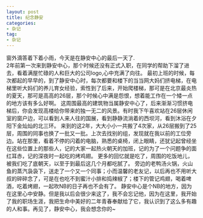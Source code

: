 ```yaml
---
layout: post
title: 纪念静安
categories:
- 杂记
tag:
- 杂记
---
```

  窗外滴答着下着小雨，今天是在静安中心的最后一天了.  
  2年前第一次来到静安中心，那个时候还没有正式入职，在同学的帮助下溜了进去，看着满屋忙碌的人和巨大的公司logo,心中充满了向往。
  最初上班的时候，每次都起的早早的，到了静安中心时，每次都要和楼下的当当网大妈们挤电梯，在电梯里听大妈们的养儿育女经验，索性到了后来，开始爬楼梯，那可是在北京最炎热的夏天，那可是高高的26层，那个时候心中满是怨恨，想着能工作在一个矮一点的地方该有多么好啊。
  这周围最高的建筑物当属静安中心了，后来渐渐习惯挤电梯后，你会发现高楼给你带来的独一无二的风景。有时我下午喜欢站在26层休闲室的窗户边，可以看到人来人往的国展，看到静静流淌着的西坝河，看到沐浴在夕阳下金灿灿的北三环。
  来到的这2年，大大小小一共搬了4次家，从26层搬到了25层，周围的同事也换了一批又一批。上次去找别的组，发现就在我以前的工位旁边。站在那里，看着不停的闪着的电脑，熟悉的桌椅，闭上眼睛，还犹记起曾经坐在这些位置上的那些人，记的大家一起热火朝天的加班，记的为了一个问题争的面红耳赤，记的深夜时一起吃的烤鸡翅。
  更多的回忆就是吃了，周围的吃饭地儿，被我们吃了底朝天，以至于到最后这几个月都吃腻了。 旁边的老鸭汤火锅，火山鱼的蒸汽袅袅下，送走了一个又一个同事；小而温馨的老友记，以后再也不用听大叔的碎碎念了，可是在也吃不到蜜汁小排和捣辣椒了；楼下的管记鸡翅，喝着啤酒，吃着烤翅，一起吹NB的日子再也不会有了。
  静安中心是个NB的地方，因为在这里心中安静。但是我以后会很少来这了，我不会忘记他，因为在这里，我开始了我的职场生涯，我把生命中美好的二年青春奉献给了它，我认识到了这么多有趣的人和事。再见了，静安中心，我会想念你的~

